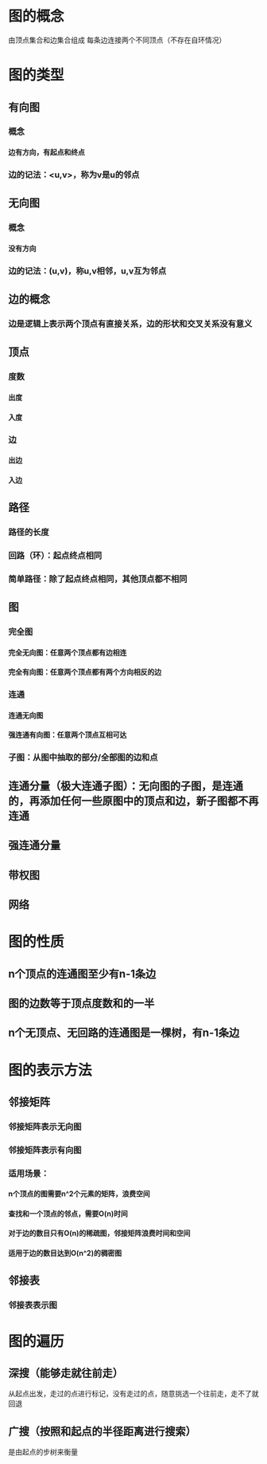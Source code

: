 # 图的概念
  由顶点集合和边集合组成
  每条边连接两个不同顶点（不存在自环情况）
# 图的类型
## 有向图
### 概念
#### 边有方向，有起点和终点
### 边的记法：<u,v>，称为v是u的邻点


## 无向图
### 概念
#### 没有方向
### 边的记法：(u,v)，称u,v相邻，u,v互为邻点


## 边的概念
### 边是逻辑上表示两个顶点有直接关系，边的形状和交叉关系没有意义

## 顶点
### 度数
#### 出度
#### 入度
### 边
#### 出边
#### 入边

## 路径
### 路径的长度
### 回路（环）：起点终点相同
### 简单路径：除了起点终点相同，其他顶点都不相同

## 图
### 完全图
#### 完全无向图：任意两个顶点都有边相连
#### 完全有向图：任意两个顶点都有两个方向相反的边
### 连通
#### 连通无向图
#### 强连通有向图：任意两个顶点互相可达

### 子图：从图中抽取的部分/全部图的边和点
## 连通分量（极大连通子图）：无向图的子图，是连通的，再添加任何一些原图中的顶点和边，新子图都不再连通
## 强连通分量

## 带权图

## 网络




# 图的性质
## n个顶点的连通图至少有n-1条边
## 图的边数等于顶点度数和的一半
## n个无顶点、无回路的连通图是一棵树，有n-1条边

# 图的表示方法
## 邻接矩阵
### 邻接矩阵表示无向图
### 邻接矩阵表示有向图
### 适用场景：
#### n个顶点的图需要n^2个元素的矩阵，浪费空间
#### 查找和一个顶点的邻点，需要O(n)时间
#### 对于边的数目只有O(n)的稀疏图，邻接矩阵浪费时间和空间
#### 适用于边的数目达到O(n^2)的稠密图

## 邻接表
### 邻接表表示图

# 图的遍历
## 深搜（能够走就往前走）
  从起点出发，走过的点进行标记，没有走过的点，随意挑选一个往前走，走不了就回退

## 广搜（按照和起点的半径距离进行搜索）
  是由起点的步树来衡量
  
